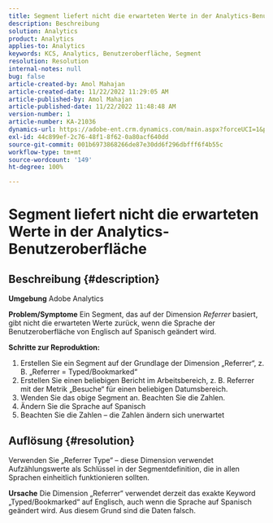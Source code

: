 ```yaml
---
title: Segment liefert nicht die erwarteten Werte in der Analytics-Benutzeroberfläche
description: Beschreibung
solution: Analytics
product: Analytics
applies-to: Analytics
keywords: KCS, Analytics, Benutzeroberfläche, Segment
resolution: Resolution
internal-notes: null
bug: false
article-created-by: Amol Mahajan
article-created-date: 11/22/2022 11:29:05 AM
article-published-by: Amol Mahajan
article-published-date: 11/22/2022 11:48:48 AM
version-number: 1
article-number: KA-21036
dynamics-url: https://adobe-ent.crm.dynamics.com/main.aspx?forceUCI=1&pagetype=entityrecord&etn=knowledgearticle&id=6cf79ed9-586a-ed11-9561-6045bd006d92
exl-id: 44c899ef-2c76-48f1-8f62-0a80acf640dd
source-git-commit: 001b6973868266de87e30dd6f296dbfff6f4b55c
workflow-type: tm+mt
source-wordcount: '149'
ht-degree: 100%

---
```


# Segment liefert nicht die erwarteten Werte in der Analytics-Benutzeroberfläche

## Beschreibung {#description}

<b>Umgebung</b>
Adobe Analytics


<b>Problem/Symptome</b>
Ein Segment, das auf der Dimension *Referrer* basiert, gibt nicht die erwarteten Werte zurück, wenn die Sprache der Benutzeroberfläche von Englisch auf Spanisch geändert wird.



<b>Schritte zur Reproduktion:</b>

1. Erstellen Sie ein Segment auf der Grundlage der Dimension „Referrer“, z. B. „Referrer = Typed/Bookmarked“
2. Erstellen Sie einen beliebigen Bericht im Arbeitsbereich, z. B. Referrer mit der Metrik „Besuche“ für einen beliebigen Datumsbereich.
3. Wenden Sie das obige Segment an. Beachten Sie die Zahlen.
4. Ändern Sie die Sprache auf Spanisch
5. Beachten Sie die Zahlen – die Zahlen ändern sich unerwartet



## Auflösung {#resolution}


Verwenden Sie „Referrer Type“ – diese Dimension verwendet Aufzählungswerte als Schlüssel in der Segmentdefinition, die in allen Sprachen einheitlich funktionieren sollten.


<b>Ursache</b>
Die Dimension „Referrer“ verwendet derzeit das exakte Keyword „Typed/Bookmarked“ auf Englisch, auch wenn die Sprache auf Spanisch geändert wird. Aus diesem Grund sind die Daten falsch.

